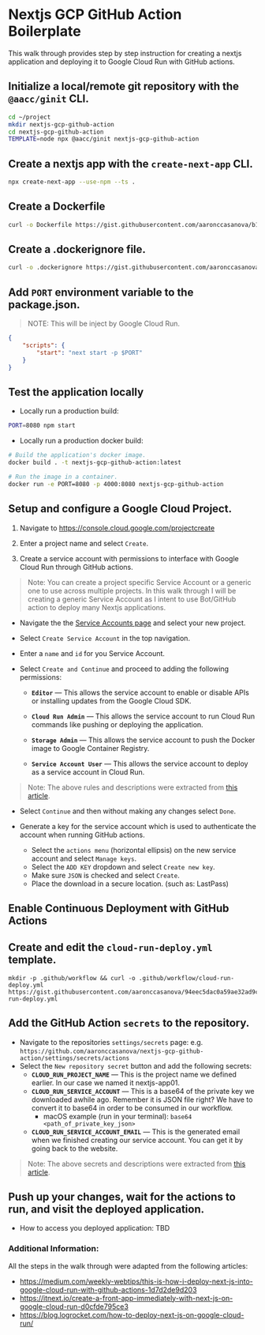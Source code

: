 # Nextjs GCP GitHub Action Boilerplate

This walk through provides step by step instruction for creating a nextjs application and deploying it to Google Cloud Run with GitHub actions.

## Initialize a local/remote git repository with the `@aacc/ginit` CLI.

```sh
cd ~/project
mkdir nextjs-gcp-github-action
cd nextjs-gcp-github-action
TEMPLATE=node npx @aacc/ginit nextjs-gcp-github-action
```

## Create a nextjs app with the `create-next-app` CLI.

```sh
npx create-next-app --use-npm --ts .
```

## Create a Dockerfile

```sh
curl -o Dockerfile https://gist.githubusercontent.com/aaronccasanova/b1086e286627350c269e498e251c910e/raw/a3f1cdb052fb30e87065764d9ae9e6255b6661e5/Dockerfile
```

## Create a .dockerignore file.

```sh
curl -o .dockerignore https://gist.githubusercontent.com/aaronccasanova/2502450ab635406d03bebe55d7b913db/raw/db7adb5f9d3af7ad3597e5efb23777f5eb4fdb67/.dockerignore
```

## Add `PORT` environment variable to the package.json.
> NOTE: This will be inject by Google Cloud Run.

```json
{
	"scripts": {
		"start": "next start -p $PORT"
	}
}
```

## Test the application locally

- Locally run a production build:

```sh
PORT=8080 npm start
```

- Locally run a production docker build:

```sh
# Build the application's docker image.
docker build . -t nextjs-gcp-github-action:latest

# Run the image in a container.
docker run -e PORT=8080 -p 4000:8080 nextjs-gcp-github-action
```

## Setup and configure a Google Cloud Project.

1. Navigate to https://console.cloud.google.com/projectcreate

2. Enter a project name and select `Create`.

3. Create a service account with permissions to interface with Google Cloud Run through GitHub actions.

> Note: You can create a project specific Service Account or a generic one to use across multiple projects. In this walk through I will be creating a generic Service Account as I intent to use Bot/GitHub action to deploy many Nextjs applications.

- Navigate the the [Service Accounts page](https://console.cloud.google.com/iam-admin/serviceaccounts?project=nextjs-gcp-github-action) and select your new project.

- Select `Create Service Account` in the top navigation.

- Enter a `name` and `id` for you Service Account.

- Select `Create and Continue` and proceed to adding the following permissions:

  - **`Editor`** — This allows the service account to enable or disable APIs or installing updates from the Google Cloud SDK.

  - **`Cloud Run Admin`** — This allows the service account to run Cloud Run commands like pushing or deploying the application.

  - **`Storage Admin`** — This allows the service account to push the Docker image to Google Container Registry.

  - **`Service Account User`** — This allows the service account to deploy as a service account in Cloud Run.

> Note: The above rules and descriptions were extracted from [this article](https://medium.com/weekly-webtips/this-is-how-i-deploy-next-js-into-google-cloud-run-with-github-actions-1d7d2de9d203).

- Select `Continue` and then without making any changes select `Done`.

- Generate a key for the service account which is used to authenticate the account when running GitHub actions.

  * Select the `actions menu` (horizontal ellipsis) on the new service account and select `Manage keys`.
  * Select the `ADD KEY` dropdown and select `Create new key`.
  * Make sure `JSON` is checked and select `Create`.
  * Place the download in a secure location. (such as: LastPass)

## Enable Continuous Deployment with GitHub Actions

## Create and edit the `cloud-run-deploy.yml` template.

```
mkdir -p .github/workflow && curl -o .github/workflow/cloud-run-deploy.yml https://gist.githubusercontent.com/aaronccasanova/94eec5dac0a59ae32ad9c93c5126fa87/raw/516698d0593f2032e5ada54ed148a68294c3aa38/cloud-run-deploy.yml
```

## Add the GitHub Action `secrets` to the repository.

- Navigate to the repositories `settings/secrets` page: e.g. `https://github.com/aaronccasanova/nextjs-gcp-github-action/settings/secrets/actions`
- Select the `New repository secret` button and add the following secrets:
  - **`CLOUD_RUN_PROJECT_NAME`** — This is the project name we defined earlier. In our case we named it nextjs-app01.
  - **`CLOUD_RUN_SERVICE_ACCOUNT`** — This is a base64 of the private key we downloaded awhile ago. Remember it is JSON file right? We have to convert it to base64 in order to be consumed in our workflow.
    * macOS example (run in your terminal): `base64 <path_of_private_key_json>`
  - **`CLOUD_RUN_SERVICE_ACCOUNT_EMAIL`** — This is the generated email when we finished creating our service account. You can get it by going back to the website.

> Note: The above secrets and descriptions were extracted from [this article](https://medium.com/weekly-webtips/this-is-how-i-deploy-next-js-into-google-cloud-run-with-github-actions-1d7d2de9d203).

## Push up your changes, wait for the actions to run, and visit the deployed application.

- How to access you deployed application: TBD

### Additional Information:

All the steps in the walk through were adapted from the following articles:
- https://medium.com/weekly-webtips/this-is-how-i-deploy-next-js-into-google-cloud-run-with-github-actions-1d7d2de9d203
- https://itnext.io/create-a-front-app-immediately-with-next-js-on-google-cloud-run-d0cfde795ce3
- https://blog.logrocket.com/how-to-deploy-next-js-on-google-cloud-run/
